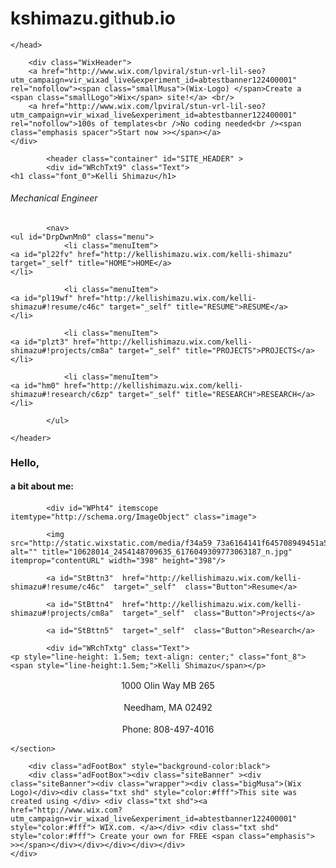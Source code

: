 # kshimazu.github.io

<!DOCTYPE html>
<html>
<head>
        <meta http-equiv="X-UA-Compatible" content="IE=9,chrome=1"/>
    <meta charset="utf-8"/>
<title>Kelli Shimazu</title>
<meta name="fb_admins_meta_tag" content=""/>
<meta name="keywords" content="Kelli, Shimazu"/>
<meta name="description" content="Personal website displaying past and present engineering projects."/>
<link rel="shortcut icon" href="http://www.wix.com/favicon.ico" type="image/x-icon"/>
<link rel="apple-touch-icon" href="http://www.wix.com/favicon.ico" type="image/x-icon"/>
<link rel="canonical" href="http://kellishimazu.wix.com/kelli-shimazu"/>
    <meta http-equiv="X-Wix-Renderer-Server" content="app46.tam"/>
<meta http-equiv="X-Wix-Meta-Site-Id" content="1f45f7cd-5be7-4b87-b9bf-d072cf9c78ba"/>
<meta http-equiv="X-Wix-Application-Instance-Id" content="f97a2dbb-eac4-4926-a4bd-cffc0cb47775"/>
<meta http-equiv="X-Wix-Published-Version" content="30"/>

<meta http-equiv="etag" content="198ca584ab78a3916dff00566ac3172b"/>
<meta property="og:title" content="Kelli Shimazu"/>
<meta property="og:type" content="article"/>
<meta property="og:url" content="http://kellishimazu.wix.com/kelli-shimazu"/>
<meta property="og:site_name" content="Kelli Shimazu"/>
<meta property="og:description" content="Personal website displaying past and present engineering projects."/>
<meta name="SKYPE_TOOLBAR" content="SKYPE_TOOLBAR_PARSER_COMPATIBLE"/>

<meta id="wixMobileViewport" name="viewport" content="minimum-scale=0.25, maximum-scale=1.2"/>


        
    </head>
<body>
    
        <div class="WixHeader">
        <a href="http://www.wix.com/lpviral/stun-vrl-lil-seo?utm_campaign=vir_wixad_live&experiment_id=abtestbanner122400001" rel="nofollow"><span class="smallMusa">(Wix-Logo) </span>Create a <span class="smallLogo">Wix</span> site!</a> <br/>
        <a href="http://www.wix.com/lpviral/stun-vrl-lil-seo?utm_campaign=vir_wixad_live&experiment_id=abtestbanner122400001" rel="nofollow">100s of templates<br />No coding needed<br /><span class="emphasis spacer">Start now >></span></a>
    </div> 
    
            <header class="container" id="SITE_HEADER" >
            <div id="WRchTxt9" class="Text">
    <h1 class="font_0">Kelli Shimazu</h1>

<h6 style="line-height: 1.2em;" class="font_6">Mechanical Engineer</h6>

</div>


            <nav>
    <ul id="DrpDwnMn0" class="menu">
                <li class="menuItem">
    <a id="pl22fv" href="http://kellishimazu.wix.com/kelli-shimazu" target="_self" title="HOME">HOME</a>
    </li>

                <li class="menuItem">
    <a id="pl19wf" href="http://kellishimazu.wix.com/kelli-shimazu#!resume/c46c" target="_self" title="RESUME">RESUME</a>
    </li>

                <li class="menuItem">
    <a id="plzt3" href="http://kellishimazu.wix.com/kelli-shimazu#!projects/cm8a" target="_self" title="PROJECTS">PROJECTS</a>
    </li>

                <li class="menuItem">
    <a id="hm0" href="http://kellishimazu.wix.com/kelli-shimazu#!research/c6zp" target="_self" title="RESEARCH">RESEARCH</a>
    </li>

            </ul>
</nav>

    </header>
<section class="page" id="mainPage">
                <div id="WRchTxt6" class="Text">
    <h3 style="line-height: 1.2em;" class="font_3"><span style="line-height: 1.2em;"><span class="color_14"><strong>Hello, </strong></span></span></h3>

<h4 style="line-height: 1.2em;" class="font_4"><span style="line-height: 1.2em;"><span class="color_14">a bit about me:</span></span></h4>

</div>


            <div id="WPht4" itemscope itemtype="http://schema.org/ImageObject" class="image">

            <img src="http://static.wixstatic.com/media/f34a59_73a6164141f645708949451a525fcb04.jpg_srz_398_398_85_22_0.50_1.20_0.00_jpg_srz" alt="" title="10628014_2454148709635_6176049309773063187_n.jpg" itemprop="contentURL" width="398" height="398"/>
    
    
</div>

            <a id="StBttn3"  href="http://kellishimazu.wix.com/kelli-shimazu#!resume/c46c"  target="_self"  class="Button">Resume</a>

            <a id="StBttn4"  href="http://kellishimazu.wix.com/kelli-shimazu#!projects/cm8a"  target="_self"  class="Button">Projects</a>

            <a id="StBttn5"  target="_self"  class="Button">Research</a>

            <div id="WRchTxtg" class="Text">
    <p style="line-height: 1.5em; text-align: center;" class="font_8"><span style="line-height:1.5em;">Kelli Shimazu</span></p>

<p style="line-height: 1.5em; text-align: center;" class="font_8"><span style="line-height:1.5em;">1000 Olin Way MB 265</span></p>

<p style="line-height: 1.5em; text-align: center;" class="font_8"><span style="line-height:1.5em;">Needham, MA 02492</span></p>

<p style="line-height: 1.5em; text-align: center;" class="font_8">Phone: 808-497-4016</p>

</div>


    </section>
<footer class="container" id="SITE_FOOTER" >
    </footer>

    
        
        <div class="adFootBox" style="background-color:black">
        <div class="adFootBox"><div class="siteBanner" ><div class="siteBanner"><div class="wrapper"><div class="bigMusa">(Wix Logo)</div><div class="txt shd" style="color:#fff">This site was created using </div> <div class="txt shd"><a  href="http://www.wix.com?utm_campaign=vir_wixad_live&experiment_id=abtestbanner122400001" style="color:#fff"> WIX.com. </a></div> <div class="txt shd" style="color:#fff"> Create your own for FREE <span class="emphasis"> >></span></div></div></div></div></div>
    </div>
</body>
</html>
